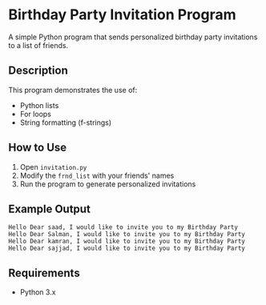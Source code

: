 # Birthday Party Invitation Program

A simple Python program that sends personalized birthday party invitations to a list of friends.

## Description

This program demonstrates the use of:
- Python lists
- For loops
- String formatting (f-strings)

## How to Use

1. Open `invitation.py`
2. Modify the `frnd_list` with your friends' names
3. Run the program to generate personalized invitations

## Example Output

```
Hello Dear saad, I would like to invite you to my Birthday Party
Hello Dear Salman, I would like to invite you to my Birthday Party
Hello Dear kamran, I would like to invite you to my Birthday Party
Hello Dear sajjad, I would like to invite you to my Birthday Party
```

## Requirements

- Python 3.x 